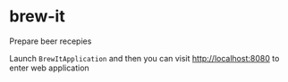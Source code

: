 # brew-it
Prepare beer recepies


Launch `BrewItApplication` and then you can visit [http://localhost:8080](http://localhost:8080) to enter web application